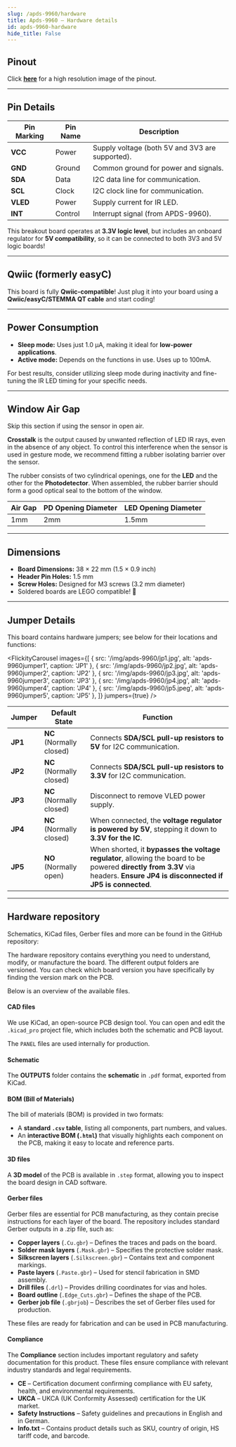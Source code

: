 ```yaml
---  
slug: /apds-9960/hardware  
title: Apds-9960 – Hardware details
id: apds-9960-hardware  
hide_title: False  
---
```


## Pinout

<CenteredImage src="/img/apds-9960/apds9960_pinout.png" alt="APDS-9960 pinout diagram" caption="APDS-9960 pinout diagram"/>

Click [**here**](/img/apds-9960/apds9960_pinout.png) for a high resolution image of the pinout.

---

## Pin Details

| Pin Marking | Pin Name | Description                                     |
| ----------- | -------- | ----------------------------------------------- |
| **VCC**     | Power    | Supply voltage (both 5V and 3V3 are supported). |
| **GND**     | Ground   | Common ground for power and signals.            |
| **SDA**     | Data     | I2C data line for communication.                |
| **SCL**     | Clock    | I2C clock line for communication.               |
| **VLED**    | Power    | Supply current for IR LED.                      |
| **INT**     | Control  | Interrupt signal (from APDS-9960).              |

<InfoBox>This breakout board operates at **3.3V logic level**, but includes an onboard regulator for **5V compatibility**, so it can be connected to both 3V3 and 5V logic boards!</InfoBox>

---

## Qwiic (formerly easyC)  

<CenteredImage src="/img/easyc_transparent.png" alt="EasyC/qwiic cable" width="550px" />
 
<InfoBox>This board is fully **Qwiic-compatible**! Just plug it into your board using a **Qwiic/easyC/STEMMA QT cable** and start coding!</InfoBox>

<QuickLink 
  title="Qwiic (formerly easyC) details and specifications" 
  description="Learn about hardware specifications, compatibility, and usage of the Qwiic connector." 
  url="/qwiic" 
/>

---

## Power Consumption

- **Sleep mode:** Uses just 1.0 µA, making it ideal for **low-power applications**.
- **Active mode:** Depends on the functions in use. Uses up to 100mA.

<InfoBox>For best results, consider utilizing sleep mode during inactivity and fine-tuning the IR LED timing for your specific needs.</InfoBox>

---

## Window Air Gap

<InfoBox>Skip this section if using the sensor in open air.</InfoBox>

**Crosstalk** is the output caused by unwanted reflection of LED IR rays, even in the absence of any object. To control this interference when the sensor is used in gesture mode, we recommend fitting a rubber isolating barrier over the sensor.

<CenteredImage src="/img/apds-9960/apds9960_window_gap.png" alt="APDS-9960 Barrier design" caption="APDS-9960 Barrier design" width="600px"/>

The rubber consists of two cylindrical openings, one for the **LED** and the other for the **Photodetector**. When assembled, the rubber barrier should form a good optical seal to the bottom of the window.

| Air Gap | PD Opening Diameter | LED Opening Diameter |
| ------- | ------------------- | -------------------- |
| 1mm     | 2mm                 | 1.5mm                |

---

## Dimensions

- **Board Dimensions:** 38 × 22 mm (1.5 × 0.9 inch)  
- **Header Pin Holes:** 1.5 mm  
- **Screw Holes:** Designed for M3 screws (3.2 mm diameter)  
- Soldered boards are LEGO compatible! 🧱 

---

## Jumper Details

This board contains hardware jumpers; see below for their locations and functions:

<FlickityCarousel
  images={[
    { src: '/img/apds-9960/jp1.jpg', alt: 'apds-9960jumper1', caption: 'JP1' },
    { src: '/img/apds-9960/jp2.jpg', alt: 'apds-9960jumper2', caption: 'JP2' },
    { src: '/img/apds-9960/jp3.jpg', alt: 'apds-9960jumper3', caption: 'JP3' },
    { src: '/img/apds-9960/jp4.jpg', alt: 'apds-9960jumper4', caption: 'JP4' },
    { src: '/img/apds-9960/jp5.jpeg', alt: 'apds-9960jumper5', caption: 'JP5' },
  ]}
  jumpers={true}
/>

| Jumper  | Default State            | Function                                                                                                                                                                      |
| ------- | ------------------------ | ----------------------------------------------------------------------------------------------------------------------------------------------------------------------------- |
| **JP1** | **NC** (Normally closed) | Connects **SDA/SCL pull-up resistors to 5V** for I2C communication.                                                                                                           |
| **JP2** | **NC** (Normally closed) | Connects **SDA/SCL pull-up resistors to 3.3V** for I2C communication.                                                                                                         |
| **JP3** | **NC** (Normally closed) | Disconnect to remove VLED power supply.                                                                                                                                          |
| **JP4** | **NC** (Normally closed) | When connected, the **voltage regulator is powered by 5V**, stepping it down to **3.3V for the IC**.                                                                          |
| **JP5** | **NO** (Normally open)   | When shorted, it **bypasses the voltage regulator**, allowing the board to be powered **directly from 3.3V** via headers. **Ensure JP4 is disconnected if JP5 is connected**. |

---

## Hardware repository

Schematics, KiCad files, Gerber files and more can be found in the GitHub repository:

<QuickLink 
  title="APDS-9960 Hardware design" 
  description="GitHub hardware repository for this product"
  url="https://github.com/SolderedElectronics/Color---gesture-sensor-APDS-9960-breakout-hardware-design" 
/> 

The hardware repository contains everything you need to understand, modify, or manufacture the board. The different output folders are versioned. You can check which board version you have specifically by finding the version mark on the PCB.

Below is an overview of the available files.  

#### CAD files

We use KiCad, an open-source PCB design tool. You can open and edit the `.kicad_pro` project file, which includes both the schematic and PCB layout.  

The `PANEL` files are used internally for production.  

#### Schematic

The **OUTPUTS** folder contains the **schematic** in `.pdf` format, exported from KiCad.

#### BOM (Bill of Materials)

The bill of materials (BOM) is provided in two formats:  

- A **standard `.csv` table**, listing all components, part numbers, and values.  
- An **interactive BOM (`.html`)** that visually highlights each component on the PCB, making it easy to locate and reference parts.  

#### 3D files

A **3D model** of the PCB is available in `.step` format, allowing you to inspect the board design in CAD software.  

#### Gerber files 

Gerber files are essential for PCB manufacturing, as they contain precise instructions for each layer of the board. The repository includes standard Gerber outputs in a .zip file, such as:  

- **Copper layers** (`.Cu.gbr`) – Defines the traces and pads on the board.  
- **Solder mask layers** (`.Mask.gbr`) – Specifies the protective solder mask.  
- **Silkscreen layers** (`.Silkscreen.gbr`) – Contains text and component markings.  
- **Paste layers** (`.Paste.gbr`) – Used for stencil fabrication in SMD assembly.  
- **Drill files** (`.drl`) – Provides drilling coordinates for vias and holes.  
- **Board outline** (`.Edge_Cuts.gbr`) – Defines the shape of the PCB.  
- **Gerber job file** (`.gbrjob`) – Describes the set of Gerber files used for production.  

These files are ready for fabrication and can be used in PCB manufacturing.

#### Compliance  

The **Compliance** section includes important regulatory and safety documentation for this product. These files ensure compliance with relevant industry standards and legal requirements.  

- **CE** – Certification document confirming compliance with EU safety, health, and environmental requirements.  
- **UKCA** – UKCA (UK Conformity Assessed) certification for the UK market.  
- **Safety Instructions** – Safety guidelines and precautions in English and in German.
- **Info.txt** – Contains product details such as SKU, country of origin, HS tariff code, and barcode.